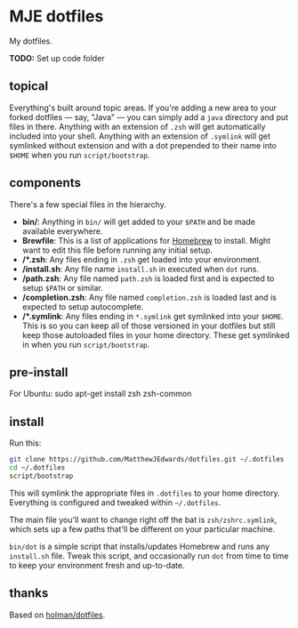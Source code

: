 # MJE dotfiles

My dotfiles.

**TODO:** Set up code folder

## topical

Everything's built around topic areas. If you're adding a new area to your forked dotfiles — say, "Java" — you can simply add a `java` directory and put files in there. Anything with an extension of `.zsh` will get automatically included into your shell. Anything with an extension of `.symlink` will get symlinked without extension and with a dot prepended to their name into `$HOME` when you run `script/bootstrap`.

## components

There's a few special files in the hierarchy.

- **bin/**: Anything in `bin/` will get added to your `$PATH` and be made available everywhere.
- **Brewfile**: This is a list of applications for [Homebrew](http://brew.sh) to   install. Might want to edit this file before running any initial setup.
- **<topic>/\*.zsh**: Any files ending in `.zsh` get loaded into your environment.
- **<topic>/install.sh**: Any file name `install.sh` in executed when `dot` runs.
- **<topic>/path.zsh**: Any file named `path.zsh` is loaded first and is expected to setup `$PATH` or similar.
- **<topic>/completion.zsh**: Any file named `completion.zsh` is loaded last and is expected to setup autocomplete.
- **<topic>/\*.symlink**: Any files ending in `*.symlink` get symlinked into your `$HOME`. This is so you can keep all of those versioned in your dotfiles but still keep those autoloaded files in your home directory. These get symlinked in when you run `script/bootstrap`.

## pre-install

For Ubuntu:
sudo apt-get install zsh zsh-common

## install

Run this:

```sh
git clone https://github.com/MatthewJEdwards/dotfiles.git ~/.dotfiles
cd ~/.dotfiles
script/bootstrap
```

This will symlink the appropriate files in `.dotfiles` to your home directory. Everything is configured and tweaked within `~/.dotfiles`.

The main file you'll want to change right off the bat is `zsh/zshrc.symlink`, which sets up a few paths that'll be different on your particular machine.

`bin/dot` is a simple script that installs/updates Homebrew and runs any `install.sh` file. Tweak this script, and occasionally run `dot` from time to time to keep your environment fresh and up-to-date.

## thanks

Based on [holman/dotfiles](https://github.com/holman/dotfiles).

